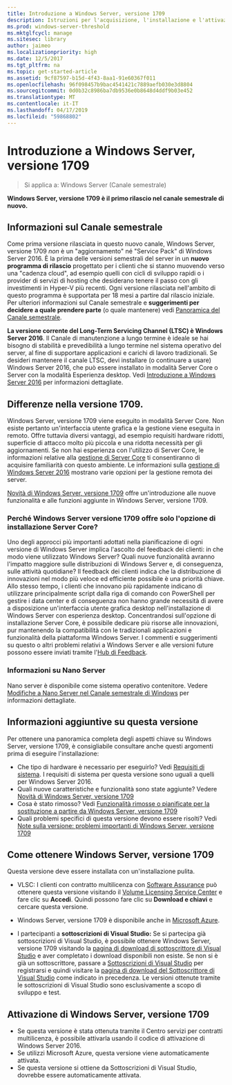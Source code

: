```yaml
---
title: Introduzione a Windows Server, versione 1709
description: Istruzioni per l'acquisizione, l'installazione e l'attivazione
ms.prod: windows-server-threshold
ms.mktglfcycl: manage
ms.sitesec: library
author: jaimeo
ms.localizationpriority: high
ms.date: 12/5/2017
ms.tgt_pltfrm: na
ms.topic: get-started-article
ms.assetid: 9cf87597-b15d-4f43-8aa1-91e60367f011
ms.openlocfilehash: 96f098457b9bac4541421c7889aefb030e3d8804
ms.sourcegitcommit: 0d0b32c8986ba7db9536e0b8648d4ddf9b03e452
ms.translationtype: MT
ms.contentlocale: it-IT
ms.lasthandoff: 04/17/2019
ms.locfileid: "59868802"
---
```

# <a name="introducing-windows-server-version-1709"></a>Introduzione a Windows Server, versione 1709

>Si applica a: Windows Server (Canale semestrale)

**Windows Server, versione 1709 è il primo rilascio nel canale semestrale di nuovo.** 

## <a name="what-the-semi-annual-channel-is--and-isnt"></a>Informazioni sul Canale semestrale
Come prima versione rilasciata in questo nuovo canale, Windows Server, versione 1709 *non* è un "aggiornamento" né "Service Pack" di Windows Server 2016. È la prima delle versioni semestrali del server in un **nuovo programma di rilascio** progettato per i clienti che si stanno muovendo verso una "cadenza cloud", ad esempio quelli con cicli di sviluppo rapidi o i provider di servizi di hosting che desiderano tenere il passo con gli investimenti in Hyper-V più recenti. Ogni versione rilasciata nell'ambito di questo programma è supportata per 18 mesi a partire dal rilascio iniziale. Per ulteriori informazioni sul Canale semestrale e **suggerimenti per decidere a quale prendere parte** (o quale mantenere) vedi [Panoramica del Canale semestrale](semi-annual-channel-overview.md).


**La versione corrente del Long-Term Servicing Channel (LTSC) è Windows Server 2016**. Il Canale di manutenzione a lungo termine è ideale se hai bisogno di stabilità e prevedibilità a lungo termine nel sistema operativo del server, al fine di supportare applicazioni e carichi di lavoro tradizionali. Se desideri mantenere il canale LTSC, devi installare (o continuare a usare) Windows Server 2016, che può essere installato in modalità Server Core o Server con la modalità Esperienza desktop. Vedi [Introduzione a Windows Server 2016](https://docs.microsoft.com/windows-server/get-started/server-basics) per informazioni dettagliate.


## <a name="whats-different-about-1709"></a>Differenze nella versione 1709.

Windows Server, versione 1709 viene eseguito in modalità Server Core. Non esiste pertanto un'interfaccia utente grafica e la gestione viene eseguita in remoto. Offre tuttavia diversi vantaggi, ad esempio requisiti hardware ridotti, superficie di attacco molto più piccola e una ridotta necessità per gli aggiornamenti. Se non hai esperienza con l'utilizzo di Server Core, le informazioni relative alla [gestione di Server Core](../administration/server-core/server-core-manage.md) ti consentiranno di acquisire familiarità con questo ambiente. Le informazioni sulla [gestione di Windows Server 2016](../administration/manage-windows-server.md) mostrano varie opzioni per la gestione remota dei server.

[Novità di Windows Server, versione 1709](whats-new-in-windows-server-1709.md) offre un'introduzione alle nuove funzionalità e alle funzioni aggiunte in Windows Server, versione 1709.

### <a name="why-does-windows-server-version-1709-offer-only-the-server-core-installation-option"></a>Perché Windows Server versione 1709 offre solo l'opzione di installazione Server Core?
Uno degli approcci più importanti adottati nella pianificazione di ogni versione di Windows Server implica l'ascolto del feedback dei clienti: in che modo viene utilizzato Windows Server? Quali nuove funzionalità avranno l'impatto maggiore sulle distribuzioni di Windows Server e, di conseguenza, sulle attività quotidiane? Il feedback dei clienti indica che la distribuzione di innovazioni nel modo più veloce ed efficiente possibile è una priorità chiave. Allo stesso tempo, i clienti che innovano più rapidamente indicano di utilizzare principalmente script dalla riga di comando con PowerShell per gestire i data center e di conseguenza non hanno grande necessità di avere a disposizione un'interfaccia utente grafica desktop nell'installazione di Windows Server con esperienza desktop. Concentrandosi sull'opzione di installazione Server Core, è possibile dedicare più risorse alle innovazioni, pur mantenendo la compatibilità con le tradizionali applicazioni e funzionalità della piattaforma Windows Server. I commenti e suggerimenti su questo o altri problemi relativi a Windows Server e alle versioni future possono essere inviati tramite l'[Hub di Feedback](https://support.microsoft.com/help/4021566/windows-10-send-feedback-to-microsoft-with-feedback-hub-app).


### <a name="what-about-nano-server"></a>Informazioni su Nano Server
Nano server è disponibile come sistema operativo contenitore. Vedere [Modifiche a Nano Server nel Canale semestrale di Windows](nano-in-semi-annual-channel.md) per informazioni dettagliate.

## <a name="additional-information-about-this-release"></a>Informazioni aggiuntive su questa versione
Per ottenere una panoramica completa degli aspetti chiave su Windows Server, versione 1709, è consigliabile consultare anche questi argomenti prima di eseguire l'installazione:

- Che tipo di hardware è necessario per eseguirlo? Vedi [Requisiti di sistema](system-requirements.md). I requisiti di sistema per questa versione sono uguali a quelli per Windows Server 2016.
- Quali nuove caratteristiche e funzionalità sono state aggiunte? Vedere [Novità di Windows Server, versione 1709](whats-new-in-windows-server-1709.md)
- Cosa è stato rimosso? Vedi [Funzionalità rimosse o pianificate per la sostituzione a partire da Windows Server, versione 1709](Removed-Features-1709.md)
- Quali problemi specifici di questa versione devono essere risolti? Vedi [Note sulla versione: problemi importanti di Windows Server, versione 1709](server-1709-relnotes.md)


## <a name="where-to-obtain-windows-server-version-1709"></a>Come ottenere Windows Server, versione 1709

Questa versione deve essere installata con un'installazione pulita.

- VLSC: I clienti con contratto multilicenza con [Software Assurance](https://www.microsoft.com/en-us/licensing/licensing-programs/software-assurance-default.aspx) può ottenere questa versione visitando il [Volume Licensing Service Center](https://www.microsoft.com/Licensing/servicecenter/default.aspx) e fare clic su **Accedi**. Quindi possono fare clic su **Download e chiavi** e cercare questa versione. 

- Windows Server, versione 1709 è disponibile anche in [Microsoft Azure](https://azuremarketplace.microsoft.com/en-us/marketplace/apps/Microsoft.WindowsServer?tab=Overview).

- I partecipanti a **sottoscrizioni di Visual Studio:** Se si partecipa già sottoscrizioni di Visual Studio, è possibile ottenere Windows Server, versione 1709 visitando la [pagina di download di sottoscrittore di Visual Studio](https://my.visualstudio.com/downloads?pid=2347) e aver completato i download disponibili non esiste. Se non si è già un sottoscrittore, passare a [Sottoscrizioni di Visual Studio](https://www.visualstudio.com/subscriptions/) per registrarsi e quindi visitare la [pagina di download del Sottoscrittore di Visual Studio](https://my.visualstudio.com/downloads?pid=2347) come indicato in precedenza. Le versioni ottenute tramite le sottoscrizioni di Visual Studio sono esclusivamente a scopo di sviluppo e test.




## <a name="activating-windows-server-version-1709"></a>Attivazione di Windows Server, versione 1709

- Se questa versione è stata ottenuta tramite il Centro servizi per contratti multilicenza, è possibile attivarla usando il codice di attivazione di Windows Server 2016.
- Se utilizzi Microsoft Azure, questa versione viene automaticamente attivata.
- Se questa versione si ottiene da Sottoscrizioni di Visual Studio, dovrebbe essere automaticamente attivata.